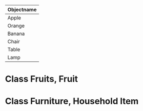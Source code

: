 | Objectname |
| ---------- |
| Apple      |
| Orange     |
| Banana     |
| Chair      |
| Table      |
| Lamp       |

# Class Fruits, Fruit

# Class Furniture, Household Item
